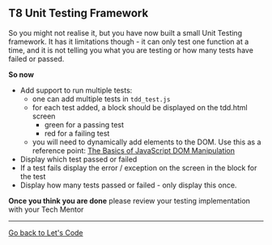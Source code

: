 ## T8 Unit Testing Framework

So you might not realise it, but you have now built a small Unit Testing framework. It has it limitations though - it can only test one function at a time, and it is not telling you what you are testing or how many tests have failed or passed.

**So now**

* Add support to run multiple tests:
    * one can add multiple tests in ```tdd_test.js```
    * for each test added, a block should be displayed on the tdd.html screen
        * green for a passing test
        * red for a failing test
    * you will need to dynamically add elements to the DOM. Use this as a reference point: [The Basics of JavaScript DOM Manipulation](http://callmenick.com/2014/03/27/basics-javascript-dom-manipulation/)
* Display which test passed or failed
* If a test fails display the error / exception on the screen in the block for the test
* Display how many tests passed or failed - only display this once.

**Once you think you are done** please review your testing implementation with your Tech Mentor

---

[Go back to Let's Code](lets_code.md)
